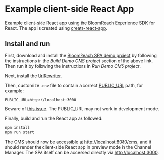# Example client-side React App

Example client-side React app using the BloomReach Experience SDK for React. The app is created using [create-react-app](https://github.com/facebook/create-react-app).

## Install and run

First, download and install the [BloomReach SPA demo project](https://github.com/onehippo/hippo-demo-spa-integration)
by following the instructions in the *Build Demo CMS project* section of the above link. Then run it by following the 
instructions in *Run Demo CMS project*.

Next, install the [UrlRewriter](https://documentation.bloomreach.com/library/enterprise/enterprise-features/url-rewriter/installation.html).

Then, customize `.env` file to contain a correct [PUBLIC_URL](https://create-react-app.dev/docs/using-the-public-folder) path, for example:
```
PUBLIC_URL=http://localhost:3000
```

Beware of [this issue](https://github.com/facebook/create-react-app/pull/7259). The PUBLIC_URL may not work in development mode.

Finally, build and run the React app as followed:

```bash
npm install
npm run start
```

The CMS should now be accessible at <http://localhost:8080/cms>, and it should render the client-side React app in preview
mode in the Channel Manager. The SPA itself can be accessed directly via <http://localhost:3000>.

